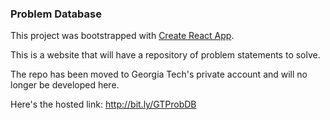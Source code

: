 ### Problem Database 

This project was bootstrapped with [Create React App](https://github.com/facebookincubator/create-react-app). 

This is a website that will have a repository of problem statements to solve.

The repo has been moved to Georgia Tech's private account and will no longer be developed here.

Here's the hosted link: http://bit.ly/GTProbDB
